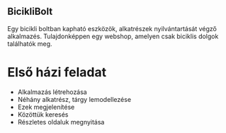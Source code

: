 ## BicikliBolt
Egy bicikli boltban kapható eszközök, alkatrészek nyilvántartását végző alkalmazés. Tulajdonképpen egy webshop, amelyen csak biciklis dolgok találhatók meg.

# Első házi feladat
- Alkalmazás létrehozása
- Néhány alkatrész, tárgy lemodellezése
- Ezek megjelenítése
- Közöttük keresés
- Részletes oldaluk megnyitása
